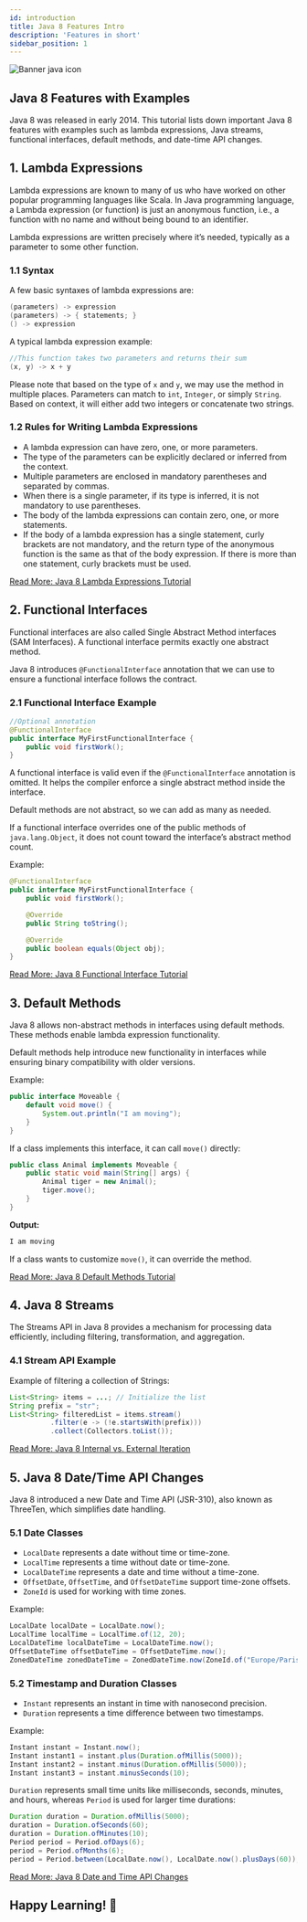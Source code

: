 ```yaml
---
id: introduction
title: Java 8 Features Intro
description: 'Features in short'
sidebar_position: 1
---
```

![Banner java icon](@site/static/img/kits/java/banner-java-icon.png)

## Java 8 Features with Examples

Java 8 was released in early 2014. This tutorial lists down important Java 8 features with examples such as lambda expressions, Java streams, functional interfaces, default methods, and date-time API changes.

## 1. Lambda Expressions

Lambda expressions are known to many of us who have worked on other popular programming languages like Scala. In Java programming language, a Lambda expression (or function) is just an anonymous function, i.e., a function with no name and without being bound to an identifier.

Lambda expressions are written precisely where it’s needed, typically as a parameter to some other function.

### 1.1 Syntax

A few basic syntaxes of lambda expressions are:

```java
(parameters) -> expression
(parameters) -> { statements; }
() -> expression
```

A typical lambda expression example:

```java
//This function takes two parameters and returns their sum
(x, y) -> x + y  
```

Please note that based on the type of `x` and `y`, we may use the method in multiple places. Parameters can match to `int`, `Integer`, or simply `String`. Based on context, it will either add two integers or concatenate two strings.

### 1.2 Rules for Writing Lambda Expressions

- A lambda expression can have zero, one, or more parameters.
- The type of the parameters can be explicitly declared or inferred from the context.
- Multiple parameters are enclosed in mandatory parentheses and separated by commas.
- When there is a single parameter, if its type is inferred, it is not mandatory to use parentheses.
- The body of the lambda expressions can contain zero, one, or more statements.
- If the body of a lambda expression has a single statement, curly brackets are not mandatory, and the return type of the anonymous function is the same as that of the body expression. If there is more than one statement, curly brackets must be used.

[Read More: Java 8 Lambda Expressions Tutorial](./lambda-expression.md)

## 2. Functional Interfaces

Functional interfaces are also called Single Abstract Method interfaces (SAM Interfaces). A functional interface permits exactly one abstract method.

Java 8 introduces `@FunctionalInterface` annotation that we can use to ensure a functional interface follows the contract.

### 2.1 Functional Interface Example

```java
//Optional annotation
@FunctionalInterface
public interface MyFirstFunctionalInterface {
    public void firstWork();
}
```

A functional interface is valid even if the `@FunctionalInterface` annotation is omitted. It helps the compiler enforce a single abstract method inside the interface.

Default methods are not abstract, so we can add as many as needed.

If a functional interface overrides one of the public methods of `java.lang.Object`, it does not count toward the interface’s abstract method count.

Example:

```java
@FunctionalInterface
public interface MyFirstFunctionalInterface {
    public void firstWork();

    @Override
    public String toString();

    @Override
    public boolean equals(Object obj);
}
```

[Read More: Java 8 Functional Interface Tutorial](./functional-interface.md)

## 3. Default Methods

Java 8 allows non-abstract methods in interfaces using default methods. These methods enable lambda expression functionality.

Default methods help introduce new functionality in interfaces while ensuring binary compatibility with older versions.

Example:

```java
public interface Moveable {
    default void move() {
        System.out.println("I am moving");
    }
}
```

If a class implements this interface, it can call `move()` directly:

```java
public class Animal implements Moveable {
    public static void main(String[] args) {
        Animal tiger = new Animal();
        tiger.move();
    }
}
```

**Output:**

```java
I am moving
```

If a class wants to customize `move()`, it can override the method.

[Read More: Java 8 Default Methods Tutorial](../../../Java%20OOP/building-blocks-of-oops/multiple-inheritance.md)

## 4. Java 8 Streams

The Streams API in Java 8 provides a mechanism for processing data efficiently, including filtering, transformation, and aggregation.

### 4.1 Stream API Example

Example of filtering a collection of Strings:

```java
List<String> items = ...; // Initialize the list
String prefix = "str";
List<String> filteredList = items.stream()
          .filter(e -> (!e.startsWith(prefix)))
          .collect(Collectors.toList());
```

[Read More: Java 8 Internal vs. External Iteration](./lambda-expression.md)

## 5. Java 8 Date/Time API Changes

Java 8 introduced a new Date and Time API (JSR-310), also known as ThreeTen, which simplifies date handling.

### 5.1 Date Classes

- `LocalDate` represents a date without time or time-zone.
- `LocalTime` represents a time without date or time-zone.
- `LocalDateTime` represents a date and time without a time-zone.
- `OffsetDate`, `OffsetTime`, and `OffsetDateTime` support time-zone offsets.
- `ZoneId` is used for working with time zones.

Example:

```java
LocalDate localDate = LocalDate.now();
LocalTime localTime = LocalTime.of(12, 20);
LocalDateTime localDateTime = LocalDateTime.now();
OffsetDateTime offsetDateTime = OffsetDateTime.now();
ZonedDateTime zonedDateTime = ZonedDateTime.now(ZoneId.of("Europe/Paris"));
```

### 5.2 Timestamp and Duration Classes

- `Instant` represents an instant in time with nanosecond precision.
- `Duration` represents a time difference between two timestamps.

Example:

```java
Instant instant = Instant.now();
Instant instant1 = instant.plus(Duration.ofMillis(5000));
Instant instant2 = instant.minus(Duration.ofMillis(5000));
Instant instant3 = instant.minusSeconds(10);
```

`Duration` represents small time units like milliseconds, seconds, minutes, and hours, whereas `Period` is used for larger time durations:

```java
Duration duration = Duration.ofMillis(5000);
duration = Duration.ofSeconds(60);
duration = Duration.ofMinutes(10);
Period period = Period.ofDays(6);
period = Period.ofMonths(6);
period = Period.between(LocalDate.now(), LocalDate.now().plusDays(60));
```

[Read More: Java 8 Date and Time API Changes](./date-time.md)

## Happy Learning! 🎉
